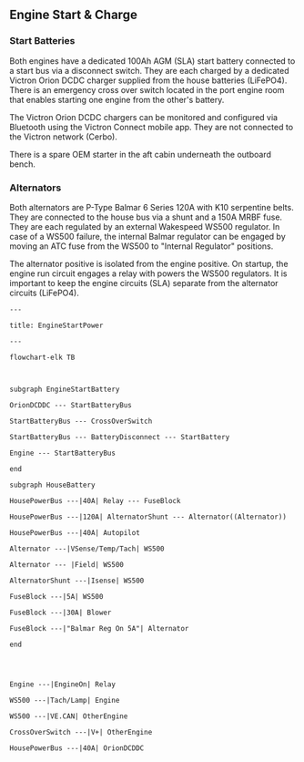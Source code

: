 ## Engine Start & Charge
### Start Batteries
Both engines have a dedicated 100Ah AGM (SLA) start battery connected to a start bus via a disconnect switch. They are each charged by a dedicated Victron Orion DCDC charger supplied from the house batteries (LiFePO4). There is an emergency cross over switch located in the port engine room that enables starting one engine from the other's battery.

The Victron Orion DCDC chargers can be monitored and configured via Bluetooth using the Victron Connect mobile app. They are not connected to the Victron network (Cerbo).  

There is a spare OEM starter in the aft cabin underneath the outboard bench.
### Alternators
Both alternators are P-Type Balmar 6 Series 120A with K10 serpentine belts. They are connected to the house bus via a shunt and a 150A MRBF fuse. They are each regulated by an external Wakespeed WS500 regulator. In case of a WS500 failure, the internal Balmar regulator can be engaged by moving an ATC fuse from the WS500 to "Internal Regulator" positions. 

The alternator positive is isolated from the engine positive. On startup, the engine run circuit engages a relay with powers the WS500 regulators. It is important to keep the engine circuits (SLA) separate from the alternator circuits (LiFePO4).

```mermaid
---

title: EngineStartPower

---

flowchart-elk TB

  

subgraph EngineStartBattery

OrionDCDDC --- StartBatteryBus

StartBatteryBus --- CrossOverSwitch

StartBatteryBus --- BatteryDisconnect --- StartBattery

Engine --- StartBatteryBus

end

subgraph HouseBattery

HousePowerBus ---|40A| Relay --- FuseBlock

HousePowerBus ---|120A| AlternatorShunt --- Alternator((Alternator))

HousePowerBus ---|40A| Autopilot

Alternator ---|VSense/Temp/Tach| WS500

Alternator --- |Field| WS500

AlternatorShunt ---|Isense| WS500

FuseBlock ---|5A| WS500

FuseBlock ---|30A| Blower

FuseBlock ---|"Balmar Reg On 5A"| Alternator

end

  
  

Engine ---|EngineOn| Relay

WS500 ---|Tach/Lamp| Engine

WS500 ---|VE.CAN| OtherEngine

CrossOverSwitch ---|V+| OtherEngine

HousePowerBus ---|40A| OrionDCDDC
```


<div style="page-break-after: always"></div>
